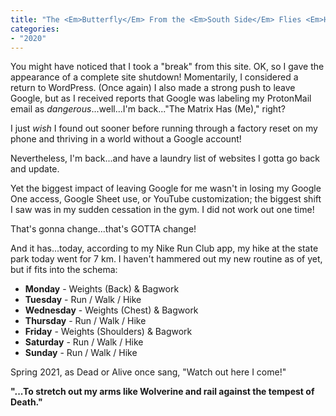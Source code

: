 ```yaml
---
title: "The <Em>Butterfly</Em> From the <Em>South Side</Em> Flies <Em>Higher</Em> Now That I'm <Em>Alive</Em>!"
categories:
- "2020"
---
```


You might have noticed that I took a "break" from this site.  OK, so I gave the appearance of a complete site shutdown!  Momentarily, I considered a return to WordPress.  (Once again) I also made a strong push to leave Google, but as I received reports that Google was labeling my ProtonMail email as *dangerous*...well...I'm back..."The Matrix Has (Me)," right?

I just *wish* I found out sooner before running through a factory reset on my phone and thriving in a world without a Google account!

Nevertheless, I'm back...and have a laundry list of websites I gotta go back and update.

Yet the biggest impact of leaving Google for me wasn't in losing my Google One access, Google Sheet use, or YouTube customization; the biggest shift I saw was in my sudden cessation in the gym.   I did not work out one time!

That's gonna change...that's GOTTA change!

And it has...today, according to my Nike Run Club app, my hike at the state park today went for 7 km.  I haven't hammered out my new routine as of yet, but if fits into the schema:

* **Monday** - Weights (Back) & Bagwork
* **Tuesday** - Run / Walk / Hike 
* **Wednesday** - Weights (Chest) & Bagwork
* **Thursday** - Run / Walk / Hike
* **Friday** - Weights (Shoulders) & Bagwork
* **Saturday** - Run / Walk / Hike
* **Sunday** - Run / Walk / Hike

Spring 2021, as Dead or Alive once sang, "Watch out here I come!"

**"...To stretch out my arms like Wolverine and rail against the tempest of Death."**

